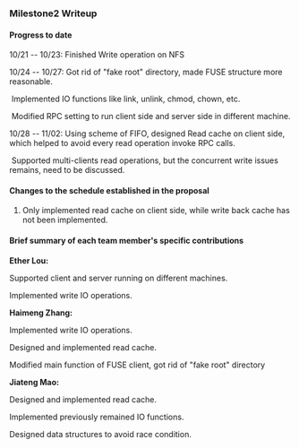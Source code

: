 ### Milestone2 Writeup



#### Progress to date

10/21 -- 10/23: Finished Write operation on NFS

10/24 -- 10/27: Got rid of "fake root" directory, made FUSE structure more reasonable.

​						   Implemented IO functions like link, unlink, chmod, chown, etc.

​						   Modified RPC setting to run client side and server side in different machine.

10/28 -- 11/02: Using scheme of FIFO, designed Read cache on client side, which helped to avoid every read 						   operation invoke RPC calls.

​						   Supported multi-clients read operations, but the concurrent write issues remains, need to 						   be discussed.



#### Changes to the schedule established in the proposal

1. Only implemented read cache on client side, while write back cache has not been implemented.



#### Brief summary of each team member's specific contributions

**Ether Lou:** 

Supported client and server running on different machines.

Implemented write IO operations.

**Haimeng Zhang:** 

Implemented write IO operations.

Designed and implemented read cache.

Modified main function of FUSE client, got rid of "fake root" directory

**Jiateng Mao:** 

Designed and implemented read cache.

Implemented previously remained IO functions.

Designed data structures to avoid race condition.



​						   

